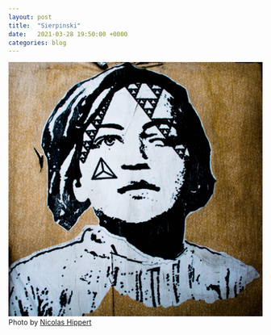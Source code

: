 ```yaml
---
layout: post
title:  "Sierpinski"
date:   2021-03-28 19:50:00 +0000
categories: blog
---
```



![](/assets/nicolas-hippert-sierpinski-street-art.jpg)
Photo by [Nicolas Hippert](https://unsplash.com/photos/5vNKjaAXcHM)

